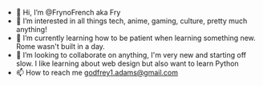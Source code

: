 - 👋 Hi, I’m @FrynoFrench aka Fry
- 👀 I’m interested in all things tech, anime, gaming, culture, pretty much anything!
- 🌱 I’m currently learning how to be patient when learning something new. Rome wasn't built in a day.
- 💞️ I’m looking to collaborate on anything, I'm very new and starting off slow. I like learning about web design but also want to learn Python 
- 📫 How to reach me godfrey1.adams@gmail.com

<!---
FrynoFrench/FrynoFrench is a ✨ special ✨ repository because its `README.md` (this file) appears on your GitHub profile.
You can click the Preview link to take a look at your changes.
--->
